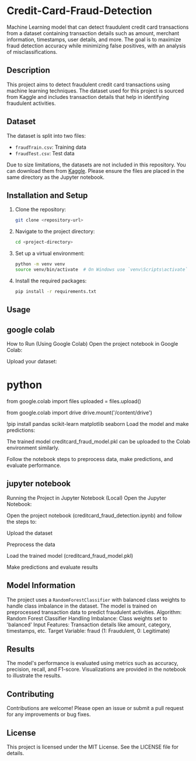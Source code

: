 # Credit-Card-Fraud-Detection
Machine Learning model that can detect fraudulent credit card transactions from a dataset containing transaction details such as amount, merchant information, timestamps, user details, and more.  The goal is to maximize fraud detection accuracy while minimizing false positives, with an analysis of misclassifications.

## Description
This project aims to detect fraudulent credit card transactions using machine learning techniques. The dataset used for this project is sourced from Kaggle and includes transaction details that help in identifying fraudulent activities.

## Dataset
The dataset is split into two files:
- `fraudTrain.csv`: Training data
- `fraudTest.csv`: Test data

Due to size limitations, the datasets are not included in this repository. You can download them from [Kaggle](https://www.kaggle.com/datasets/kartik2112/fraud-detection/). Please ensure the files are placed in the same directory as the Jupyter notebook.

## Installation and Setup
1. Clone the repository:
   ```bash
   git clone <repository-url>
   ```
2. Navigate to the project directory:
   ```bash
   cd <project-directory>
   ```
3. Set up a virtual environment:
   ```bash
   python -m venv venv
   source venv/bin/activate  # On Windows use `venv\Scripts\activate`
   ```
4. Install the required packages:
   ```bash
   pip install -r requirements.txt
   ```

## Usage
## google colab
How to Run (Using Google Colab)
Open the project notebook in Google Colab:

Upload your dataset:

# python

from google.colab import files
uploaded = files.upload()

from google.colab import drive
drive.mount('/content/drive')

!pip install pandas scikit-learn matplotlib seaborn
Load the model and make predictions:

The trained model creditcard_fraud_model.pkl can be uploaded to the Colab environment similarly.

Follow the notebook steps to preprocess data, make predictions, and evaluate performance.

## jupyter notebook
 Running the Project in Jupyter Notebook (Local)
Open the Jupyter Notebook:

Open the project notebook (creditcard_fraud_detection.ipynb) and follow the steps to:

Upload the dataset

Preprocess the data

Load the trained model (creditcard_fraud_model.pkl)

Make predictions and evaluate results


## Model Information
The project uses a `RandomForestClassifier` with balanced class weights to handle class imbalance in the dataset. The model is trained on preprocessed transaction data to predict fraudulent activities.
Algorithm: Random Forest Classifier
Handling Imbalance: Class weights set to 'balanced'
Input Features: Transaction details like amount, category, timestamps, etc.
Target Variable: fraud (1: Fraudulent, 0: Legitimate)


## Results
The model's performance is evaluated using metrics such as accuracy, precision, recall, and F1-score. Visualizations are provided in the notebook to illustrate the results.

## Contributing
Contributions are welcome! Please open an issue or submit a pull request for any improvements or bug fixes.

## License
This project is licensed under the MIT License. See the LICENSE file for details.
